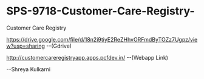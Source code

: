 # SPS-9718-Customer-Care-Registry-
Customer Care Registry 

https://drive.google.com/file/d/18n2i9tiyE2ReZHhvORFmdByTOZz7Ugpz/view?usp=sharing --(Gdrive)

http://customercareregistryapp.apps.pcfdev.in/ --(Webapp Link)

--Shreya Kulkarni
